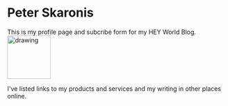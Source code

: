 # Peter Skaronis

This is my profile page and subcribe form for my HEY World Blog. <img src="[assets/hey-logo.svg]" alt="drawing" width="100"/>

I've listed links to my products and services and my writing in other places online.
